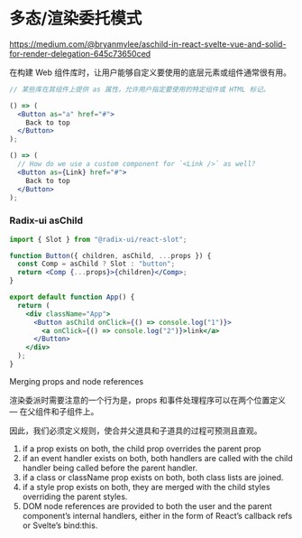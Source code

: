# 多态/渲染委托模式

https://medium.com/@bryanmylee/aschild-in-react-svelte-vue-and-solid-for-render-delegation-645c73650ced

在构建 Web 组件库时，让用户能够自定义要使用的底层元素或组件通常很有用。

```jsx
// 某些库在其组件上提供 as 属性，允许用户指定要使用的特定组件或 HTML 标记。

() => (
  <Button as="a" href="#">
    Back to top
  </Button>
);

() => (
  // How do we use a custom component for `<Link />` as well?
  <Button as={Link} href="#">
    Back to top
  </Button>
);
```

### Radix-ui asChild

```jsx
import { Slot } from "@radix-ui/react-slot";

function Button({ children, asChild, ...props }) {
  const Comp = asChild ? Slot : "button";
  return <Comp {...props}>{children}</Comp>;
}

export default function App() {
  return (
    <div className="App">
      <Button asChild onClick={() => console.log("1")}>
        <a onClick={() => console.log("2")}>link</a>
      </Button>
    </div>
  );
}
```

Merging props and node references

渲染委派时需要注意的一个行为是，props 和事件处理程序可以在两个位置定义 — 在父组件和子组件上。

因此，我们必须定义规则，使合并父道具和子道具的过程可预测且直观。

1. if a prop exists on both, the child prop overrides the parent prop
2. if an event handler exists on both, both handlers are called with the child handler being called before the parent handler.
3. if a class or className prop exists on both, both class lists are joined.
4. if a style prop exists on both, they are merged with the child styles overriding the parent styles.
5. DOM node references are provided to both the user and the parent component’s internal handlers, either in the form of React’s callback refs or Svelte’s bind:this.
